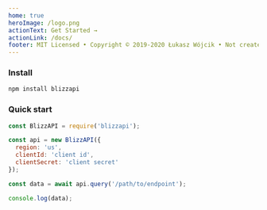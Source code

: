 ```yaml
---
home: true
heroImage: /logo.png
actionText: Get Started →
actionLink: /docs/
footer: MIT Licensed • Copyright © 2019-2020 Łukasz Wójcik • Not created, affiliated or endorsed in any way by Blizzard Entertainment
---
```


### Install

``` bash
npm install blizzapi
```

### Quick start

``` javascript
const BlizzAPI = require('blizzapi');

const api = new BlizzAPI({
  region: 'us',
  clientId: 'client id',
  clientSecret: 'client secret'
});

const data = await api.query('/path/to/endpoint');

console.log(data);
``` 
